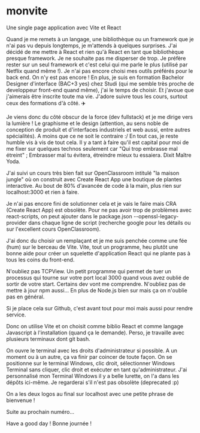 # monvite
Une single page application avec Vite et React

Quand je me remets à un langage, une bibliothèque ou un framework que je n'ai pas vu depuis longtemps, je m'attends à quelques surprises. J'ai décidé de me mettre à React et rien qu'à React en tant que bibliothèque presque framework. Je ne souhaite pas me disperser de trop. Je préfère rester sur un seul framework et c'est celui qui me parle le plus (utilisé par Netflix quand même !). Je n'ai pas encore choisi mes outils préférés pour le back end. On n'y est pas encore !
En plus, je suis en formation Bachelor Designer d'interface (BAC+3 yes) chez Studi (qui me semble très proche de developpeur front-end quand même), j'ai le temps de choisir. Et j'avoue que j'aimerais être inscrite toute ma vie. J'adore suivre tous les cours, surtout ceux des formations d'à côté. ✈️

Je viens donc du côté obscur de la force (dev fullstack) et je me dirige vers la lumière ! Le graphisme et le design (attention, au sens noble de conception de produit et d'interfaces industriels et web aussi, entre autres spécialités). A moins que ce ne soit le contraire :/ En tout cas, je reste humble vis à vis de tout cela. Il y a tant à faire qu'il est capital pour moi de me fixer sur quelques technos seulement car "Qui trop embrasse mal étreint" ; Embrasser mal tu évitera, étreindre mieux tu essaiera. Dixit Maître Yoda.

J'ai suivi un cours très bien fait sur OpenClassroom intitulé "la maison jungle" où on construit avec Create React App une boutique de plantes interactive.
Au bout de 80% d'avancée de code à la main, plus rien sur localhost:3000 et rien à faire.

Je n'ai pas encore fini de solutionner cela et je vais le faire mais CRA (Create React App) est obsolète. Pour ne pas avoir trop de problèmes avec react-scripts, on peut ajouter dans le package.json --openssl-legacy-provider dans chaque ligne de script (recherche google pour les détails ou sur l'excellent cours OpenClassroom).

J'ai donc du choisir un remplaçant et je me suis penchée comme une fée (hum) sur le berceau de Vite.
Vite, tout un programme, heu plutôt une bonne aide pour créer un squelette d'application React qui ne plante pas à tous les coins du front-end.

N'oubliez pas TCPView. Un petit programme qui permet de tuer un processus qui tourne sur votre port local 3000 quand vous avez oublié de sortir de votre start. Certains dev vont me comprendre.
N'oubliez pas de mettre à jour npm aussi... En plus de Node.js bien sur mais ça on n'oublie pas en général.

Si je place cela sur Github, c'est avant tout pour moi mais aussi pour rendre service. 

Donc on utilise Vite et on choisit comme biblio React et comme langage Javascript à l'installation (quand ça le demande).
Perso, je travaille avec plusieurs terminaux dont git bash.

On ouvre le terminal avec les droits d'administrateur si possible. A un moment ou à un autre, ça va finir par coincer de toute façon. On se positionne sur le terminal Windows, clic droit, sélectionner Windows Terminal sans cliquer, clic droit et exécuter en tant qu'administrateur.
J'ai personnalisé mon Terminal Windows il y a belle lurette, on l'a dans les dépôts ici-même. Je regarderai s'il n'est pas obsolète (deprecated :p)

On a les deux logos au final sur localhost avec une petite phrase de bienvenue !

Suite au prochain numéro...

Have a good day ! Bonne journée !




